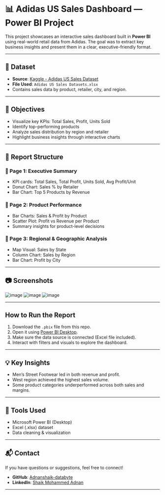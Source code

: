 # 📊 Adidas US Sales Dashboard — Power BI Project

This project showcases an interactive sales dashboard built in **Power BI** using real-world retail data from Adidas. The goal was to extract key business insights and present them in a clear, executive-friendly format.

---

## 📁 Dataset

- **Source**: [Kaggle - Adidas US Sales Dataset](https://www.kaggle.com/)
- **File Used**: `Adidas US Sales Datasets.xlsx`
- Contains sales data by product, retailer, city, and region.

---

## 🎯 Objectives

- Visualize key KPIs: Total Sales, Profit, Units Sold
- Identify top-performing products
- Analyze sales distribution by region and retailer
- Highlight business insights through interactive charts

---

## 📄 Report Structure

### 📍 Page 1: Executive Summary
- KPI cards: Total Sales, Total Profit, Units Sold, Avg Profit/Unit
- Donut Chart: Sales % by Retailer
- Bar Chart: Top 5 Products by Revenue

### 📍 Page 2: Product Performance
- Bar Charts: Sales & Profit by Product
- Scatter Plot: Profit vs Revenue per Product
- Summary insights for product-level decisions

### 📍 Page 3: Regional & Geographic Analysis
- Map Visual: Sales by State
- Column Chart: Sales by Region
- Bar Chart: Profit by City


---

## 📷 Screenshots

![image](https://github.com/user-attachments/assets/f5165c41-04b2-4e42-9401-7e81288223dd)
![image](https://github.com/user-attachments/assets/bc7e065b-a7a1-4ee2-881c-b873bc3d2123)
![image](https://github.com/user-attachments/assets/42f26c75-3046-484d-811a-7da2df37f450)




---

##  How to Run the Report

1. Download the `.pbix` file from this repo.
2. Open it using [Power BI Desktop](https://powerbi.microsoft.com/desktop).
3. Make sure the data source is connected (Excel file included).
4. Interact with filters and visuals to explore the dashboard.

---

## 💡 Key Insights

- Men’s Street Footwear led in both revenue and profit.
- West region achieved the highest sales volume.
- Some product categories underperformed across both sales and margins.

---

## 📌 Tools Used

- Microsoft Power BI (Desktop)
- Excel (.xlsx) dataset
- Data cleaning & visualization

---

## 📬 Contact

If you have questions or suggestions, feel free to connect!

- **GitHub**: [Adnanshaik-databyte](https://github.com/YourUsername)
- **LinkedIn**: [Shaik Mohammed Adnan]([https://linkedin.com/in/yourprofile](https://www.linkedin.com/in/mohammed-adnan-shaik-310092366?utm_source=share&utm_campaign=share_via&utm_content=profile&utm_medium=android_app))

---

